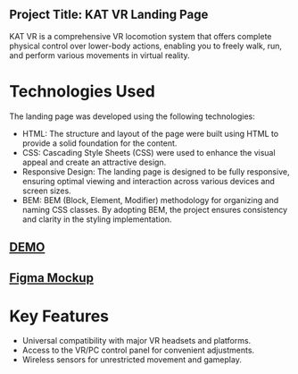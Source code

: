 ## Project Title: KAT VR Landing Page

KAT VR is a comprehensive VR locomotion system that offers complete physical control over lower-body actions, enabling you to freely walk, run, and perform various movements in virtual reality.

# Technologies Used

The landing page was developed using the following technologies:

- HTML: The structure and layout of the page were built using HTML to provide a solid foundation for the content.
- CSS: Cascading Style Sheets (CSS) were used to enhance the visual appeal and create an attractive design.
- Responsive Design: The landing page is designed to be fully responsive, ensuring optimal viewing and interaction across various devices and screen sizes.
- BEM: BEM (Block, Element, Modifier) methodology for organizing and naming CSS classes. By adopting BEM, the project ensures consistency and clarity in the styling implementation.

## [DEMO](https://nazariialieksieiev.github.io/kareVR_landing_page/)

## [Figma Mockup](https://www.figma.com/file/Blpg4iapsI7fRqJeSp6DvK/KatVR-_FE-students?node-id=1%3A370&mode=dev)

# Key Features

- Universal compatibility with major VR headsets and platforms.
- Access to the VR/PC control panel for convenient adjustments.
- Wireless sensors for unrestricted movement and gameplay.
